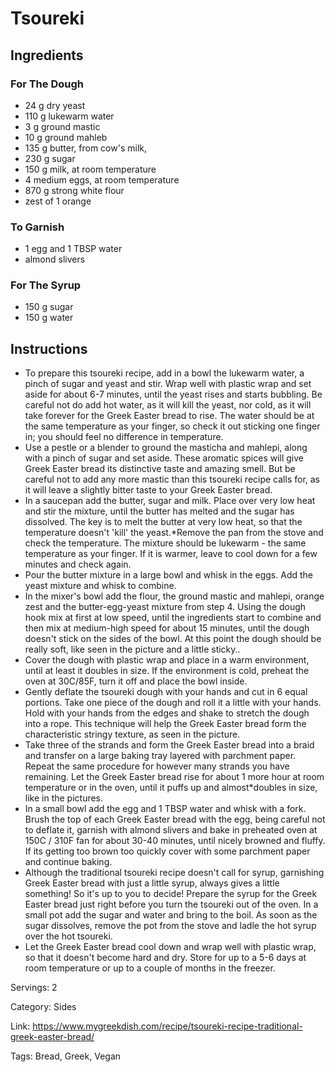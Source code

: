 # Tsoureki

## Ingredients

### For The Dough
- 24 g dry yeast
- 110 g lukewarm water
- 3 g ground mastic
- 10 g ground mahleb
- 135 g butter, from cow's milk,
- 230 g sugar
- 150 g milk, at room temperature
- 4 medium eggs, at room temperature
- 870 g strong white flour
- zest of 1 orange

### To Garnish
- 1 egg and 1 TBSP water
- almond slivers

### For The Syrup
- 150 g sugar
- 150 g water

## Instructions
- To prepare this tsoureki recipe, add in a bowl the lukewarm water, a pinch of sugar and yeast and stir. Wrap well with plastic wrap and set aside for about 6-7 minutes, until the yeast rises and starts bubbling. Be careful not do add hot water, as it will kill the yeast, nor cold, as it will take forever for the Greek Easter bread to rise. The water should be at the same temperature as your finger, so check it out sticking one finger in; you should feel no difference in temperature.
- Use a pestle or a blender to ground the masticha and mahlepi, along with a pinch of sugar and set aside. These aromatic spices will give Greek Easter bread its distinctive taste and amazing smell. But be careful not to add any more mastic than this tsoureki recipe calls for, as it will leave a slightly bitter taste to your Greek Easter bread.
- In a saucepan add the butter, sugar and milk. Place over very low heat and stir the mixture, until the butter has melted and the sugar has dissolved. The key is to melt the butter at very low heat, so that the temperature doesn't 'kill' the yeast.*Remove the pan from the stove and check the temperature. The mixture should be lukewarm - the same temperature as your finger. If it is warmer, leave to cool down for a few minutes and check again.
- Pour the butter mixture in a large bowl and whisk in the eggs. Add the yeast mixture and whisk to combine.
- In the mixer's bowl add the flour, the ground mastic and mahlepi, orange zest and the butter-egg-yeast mixture from step 4. Using the dough hook mix at first at low speed, until the ingredients start to combine and then mix at medium-high speed for about 15 minutes, until the dough doesn't stick on the sides of the bowl. At this point the dough should be really soft, like seen in the picture and a little sticky..
- Cover the dough with plastic wrap and place in a warm environment, until at least it doubles in size. If the environment is cold, preheat the oven at 30C/85F, turn it off and place the bowl inside.
- Gently deflate the tsoureki dough with your hands and cut in 6 equal portions. Take one piece of the dough and roll it a little with your hands. Hold with your hands from the edges and shake to stretch the dough into a rope. This technique will help the Greek Easter bread form the characteristic stringy texture, as seen in the picture.
- Take three of the strands and form the Greek Easter bread into a braid and transfer on a large baking tray layered with parchment paper. Repeat the same procedure for however many strands you have remaining. Let the Greek Easter bread rise for about 1 more hour at room temperature or in the oven, until it puffs up and almost*doubles in size, like in the pictures.
- In a small bowl add the egg and 1 TBSP water and whisk with a fork. Brush the top of each Greek Easter bread with the egg, being careful not to deflate it, garnish with almond slivers and bake in preheated oven at 150C / 310F fan for about 30-40 minutes, until nicely browned and fluffy. If its getting too brown too quickly cover with some parchment paper and continue baking.
- Although the traditional tsoureki recipe doesn't call for syrup, garnishing Greek Easter bread with just a little syrup, always gives a little something! So it's up to you to decide! Prepare the syrup for the Greek Easter bread just right before you turn the tsoureki out of the oven. In a small pot add the sugar and water and bring to the boil. As soon as the sugar dissolves, remove the pot from the stove and ladle the hot syrup over the hot tsoureki.
- Let the Greek Easter bread cool down and wrap well with plastic wrap, so that it doesn't become hard and dry. Store for up to a 5-6 days at room temperature or up to a couple of months in the freezer.

Servings: 2

Category: Sides

Link: https://www.mygreekdish.com/recipe/tsoureki-recipe-traditional-greek-easter-bread/

Tags: Bread, Greek, Vegan

